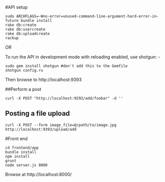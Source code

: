 #API setup

```
sudo ARCHFLAGS=-Wno-error=unused-command-line-argument-hard-error-in-future bundle install
rake db:create
rake db:usercreate
rake db:uploadcreate
rackup
```

*OR*

To run the API in development mode with reloading enabled, use shotgun: -

```
sudo gem install shotgun #don't add this to the Gemfile
shotgun config.ru
```

Then browse to http://localhost:9393

##Perform a post

```
curl -X POST "http://localhost:9292/add/foobar" -d ''
```

## Posting a file upload

```
curl -X POST --form image_file=@/path/to/image.jpg http://localhost:9393/upload/add
```

#Front end

```
cd frontend/app
bundle install
npm install
grunt
node server.js 8000
```

Browse at http://localhost:8000/
